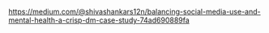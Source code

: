 https://medium.com/@shivashankars12n/balancing-social-media-use-and-mental-health-a-crisp-dm-case-study-74ad690889fa